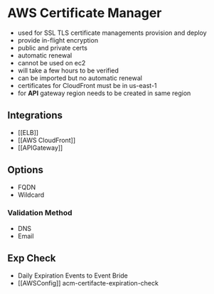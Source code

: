 # AWS Certificate Manager

- used for SSL TLS certificate managements provision and deploy
- provide in-flight encryption
- public and private certs
- automatic renewal
- cannot be used on ec2
- will take a few hours to be verified
- can be imported but no automatic renewal
- certificates for CloudFront must be in us-east-1
- for **API** gateway region needs to be created in same region

## Integrations
- [[ELB]]
- [[AWS CloudFront]]
- [[APIGateway]]

## Options
- FQDN
- Wildcard

### Validation Method
- DNS
- Email

## Exp Check
- Daily Expiration Events to Event Bride
- [[AWSConfig]] acm-certifacte-expiration-check
